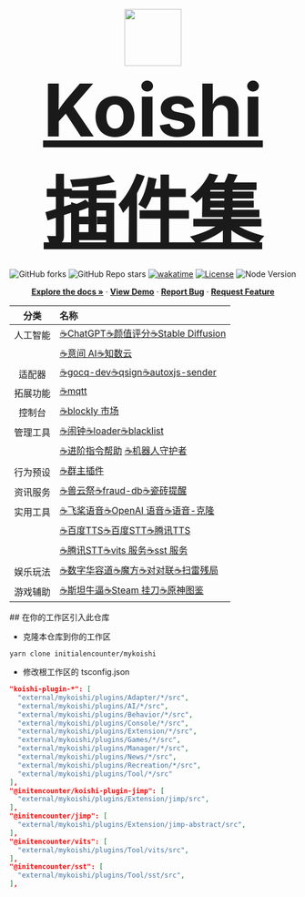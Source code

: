 <br />
<div align="center">
  <a href="https://github.com/initialencounter/mykoishi">
    <a href="https://koishi.chat/" target="_blank">
    <img  width="100rem" src="https://koishi.chat/logo.png">
    <div align="center"><div style="font-size: 8rem"><strong>Koishi 插件集</strong></div></div>
  </a>
  </a>
  <br>
<img alt="GitHub forks" src="https://img.shields.io/github/forks/initialencounter/mykoishi?style=social">
<img alt="GitHub Repo stars" src="https://img.shields.io/github/stars/initialencounter/mykoishi?style=social">
<a href="https://wakatime.com/badge/user/1fad1c74-8ddd-4cac-bfa5-df629d13f085/project/2e8687b6-2874-4e88-8337-20eed806f673"><img src="https://wakatime.com/badge/user/1fad1c74-8ddd-4cac-bfa5-df629d13f085/project/2e8687b6-2874-4e88-8337-20eed806f673.svg" alt="wakatime"></a>
<a href="https://github.com/initialencounter/mykoishi/blob/master/LICENSE"><img src="https://img.shields.io/github/license/initialencounter/mykoishi" alt="License"></a>
<img src="https://img.shields.io/badge/NodeJs-20.8.0-blue" alt="Node Version"></a>
  <p align="center">
    <a href="https://github.com/initialencounter/mykoishi"><strong>Explore the docs »</strong></a>
     ·
    <a href="https://github.com/initialencounter/mykoishi"><strong>View Demo</strong></a>
    ·
    <a href="https://github.com/initialencounter/mykoishi/issues"><strong>Report Bug</strong></a>
    ·
    <a href="https://github.com/initialencounter/mykoishi/issues"><strong>Request Feature</strong></a>
  </p>

| 分类   | 名称    |
| :----: | :---- |
| 人工智能  | [☕ChatGPT](./Plugins/AI/davinci-003/readme.md)[☕颜值评分](./Plugins/AI/facercg/readme.md)[☕Stable Diffusion](./Plugins/AI/sd-taylor/readme.md) | 
|          | [☕意间 AI](./Plugins/AI/arcadia/readme.md)[☕知数云](./Plugins/AI/arcadia/readme.md) |
| 适配器 | [☕gocq-dev](./Plugins/Adapter/gocqhttp-dev/readme.md)[☕qsign](./Plugins/Adapter/qsign/readme.md)[☕autoxjs-sender](./Plugins/Adapter/autoxjs-sender/readme.md)|
| 拓展功能 | [☕mqtt](./Plugins/Extension/mqtt/readme.md) |
| 控制台 | [☕blockly 市场](./Plugins/Console/blockly-registry/readme.md) |
| 管理工具 | [☕闹钟](./Plugins/Manager/clock/readme.md)[☕loader](./Plugins/Manager/loader/readme.md)[☕blacklist](./Plugins/Manager/blacklist/readme.md) | 
|         | [☕进阶指令帮助](./Plugins/Manager/help-pro/readme.md) [☕机器人守护者](./Plugins/Manager/bot-guardian/readme.md) |
| 行为预设 | [☕群主插件](./Plugins/Behavior/specialtile/readme.md) |
| 资讯服务 | [☕兽云祭](./Plugins/News/furbot/readme.md)[☕fraud-db](./Plugins/News/fraud-db/readme.md)[☕瓷砖提醒](./Plugins/News/gh-tile/readme.md) |
| 实用工具 | [☕飞桨语音](./Plugins/Tool/paddlespeech/readme.md)[☕OpenAI 语音](./Plugins/Tool/whisper-asr/readme.md)[☕语音-克隆](./Plugins/Tool/paddlespeech-finetune/readme.md) |
|         | [☕百度TTS](./Plugins/Tool/baidu-tts/readme.md)[☕百度STT](./Plugins/Tool/baidu-sst/readme.md)[☕腾讯TTS](./Plugins/Tool/tencent-tts/readme.md) |
|         |  [☕腾讯STT](./Plugins/Tool/tc-sst/readme.md)[☕vits 服务](./Plugins/Tool/vits/readme.md)[☕sst 服务](./Plugins/Tool/sst/readme.md) |
| 娱乐玩法 | [☕数字华容道](./Plugins/Recreation/puzzle/readme.md)[☕魔方](./Plugins/Recreation/cube/readme.md)[☕对对联](./Plugins/Recreation/couplet/readme.md)[☕扫雷残局](./Plugins/Recreation/minesweeper-ending/readme.md) ||
| 游戏辅助 | [☕斯坦牛逼](./Plugins/Games/stnb/readme.md)[☕Steam 挂刀](./Plugins/Games/steam-trading/readme.md)[☕原神图鉴](./Plugins/Games/genshin-atlas/readme.md) |

</div>
## 在你的工作区引入此仓库

- 克隆本仓库到你的工作区

```shell
yarn clone initialencounter/mykoishi
```

- 修改根工作区的 tsconfig.json
```json
"koishi-plugin-*": [
  "external/mykoishi/plugins/Adapter/*/src",
  "external/mykoishi/plugins/AI/*/src",
  "external/mykoishi/plugins/Behavior/*/src",
  "external/mykoishi/plugins/Console/*/src",
  "external/mykoishi/plugins/Extension/*/src",
  "external/mykoishi/plugins/Games/*/src",
  "external/mykoishi/plugins/Manager/*/src",
  "external/mykoishi/plugins/News/*/src",
  "external/mykoishi/plugins/Recreation/*/src",
  "external/mykoishi/plugins/Tool/*/src"
],
"@initencounter/koishi-plugin-jimp": [
  "external/mykoishi/plugins/Extension/jimp/src",
],
"@initencounter/jimp": [
  "external/mykoishi/plugins/Extension/jimp-abstract/src",
],
"@initencounter/vits": [
  "external/mykoishi/plugins/Tool/vits/src",
],
"@initencounter/sst": [
  "external/mykoishi/plugins/Tool/sst/src",
],
```